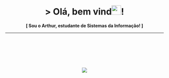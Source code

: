<h1 align="center">> Olá, bem vind<img src="https://github.com/arthwho/arthwho/assets/111618104/a26fc59e-68ca-4368-b447-bffc86f6127e" width="30em">!</h1>
<p align="center">
  <b>[ Sou o Arthur, estudante de Sistemas da Informação! ]</b><br><hr><br>
</p>

<!--
### Olá! 👋
**arthwho/arthwho** is a ✨ _special_ ✨ repository because its `README.md` (this file) appears on your GitHub profile.

Here are some ideas to get you started:

- 🔭 I’m currently working on ...
- 🌱 I’m currently learning ...
- 👯 I’m looking to collaborate on ...
- 🤔 I’m looking for help with ...
- 💬 Ask me about ...
- 📫 How to reach me: ...
- 😄 Pronouns: ...
- ⚡ Fun fact: ...
-->
<br><br><br>
<p align="center">
  <img src="https://github.com/arthwho/arthwho/assets/111618104/a346683f-88b3-4b21-a84a-756350b91e2a">
</p>
